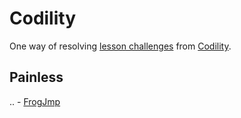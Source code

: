 # Codility
One way of resolving [lesson challenges](https://codility.com/programmers/lessons/) from [Codility](https://codility.com/).

## Painless
.. - [FrogJmp](https://github.com/kkostrebic/codility/blob/master/painless/frog_jmp.rb)
